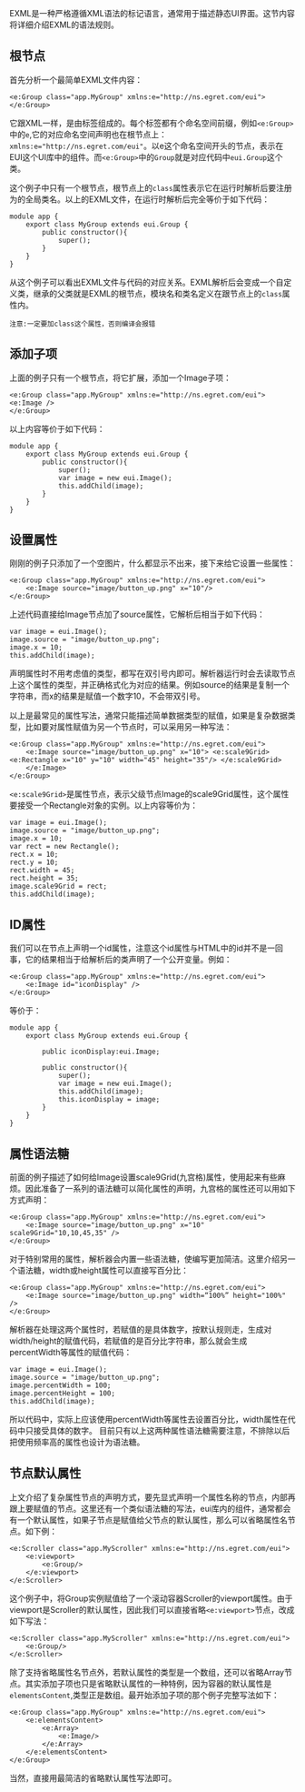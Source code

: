 EXML是一种严格遵循XML语法的标记语言，通常用于描述静态UI界面。这节内容将详细介绍EXML的语法规则。

## 根节点

首先分析一个最简单EXML文件内容：

```
<e:Group class="app.MyGroup" xmlns:e="http://ns.egret.com/eui"> 
</e:Group>
```

它跟XML一样，是由标签组成的。每个标签都有个命名空间前缀，例如`<e:Group>`中的`e`,它的对应命名空间声明也在根节点上：`xmlns:e="http://ns.egret.com/eui"`。以e这个命名空间开头的节点，表示在EUI这个UI库中的组件。而`<e:Group>`中的`Group`就是对应代码中`eui.Group`这个类。

这个例子中只有一个根节点，根节点上的`class`属性表示它在运行时解析后要注册为的全局类名。以上的EXML文件，在运行时解析后完全等价于如下代码：

```
module app {    
    export class MyGroup extends eui.Group {        
        public constructor(){
            super();
        }
    }
}
```
从这个例子可以看出EXML文件与代码的对应关系。EXML解析后会变成一个自定义类，继承的父类就是EXML的根节点，模块名和类名定义在跟节点上的`class`属性内。

`注意:一定要加class这个属性，否则编译会报错`

## 添加子项

上面的例子只有一个根节点，将它扩展，添加一个Image子项：

```
<e:Group class="app.MyGroup" xmlns:e="http://ns.egret.com/eui"> 	<e:Image /> 
</e:Group>
```

以上内容等价于如下代码：

```
module app {    
    export class MyGroup extends eui.Group {        
        public constructor(){
            super();
            var image = new eui.Image();
            this.addChild(image);
        }
    }
}
```

## 设置属性
刚刚的例子只添加了一个空图片，什么都显示不出来，接下来给它设置一些属性：

```
<e:Group class="app.MyGroup" xmlns:e="http://ns.egret.com/eui"> 
	<e:Image source="image/button_up.png" x="10"/> 
</e:Group>
```

上述代码直接给Image节点加了source属性，它解析后相当于如下代码：

```
var image = eui.Image();
image.source = "image/button_up.png";
image.x = 10;
this.addChild(image);
```
声明属性时不用考虑值的类型，都写在双引号内即可。解析器运行时会去读取节点上这个属性的类型，并正确格式化为对应的结果。例如source的结果是复制一个字符串，而x的结果是赋值一个数字10，不会带双引号。

以上是最常见的属性写法，通常只能描述简单数据类型的赋值，如果是复杂数据类型，比如要对属性赋值为另一个节点时，可以采用另一种写法：

```
<e:Group class="app.MyGroup" xmlns:e="http://ns.egret.com/eui"> 
	<e:Image source="image/button_up.png" x="10"> <e:scale9Grid> <e:Rectangle x="10" y="10" width="45" height="35"/> </e:scale9Grid> 
	</e:Image> 
</e:Group>
```

`<e:scale9Grid>`是属性节点，表示父级节点Image的scale9Grid属性，这个属性要接受一个Rectangle对象的实例。以上内容等价为：

```
var image = eui.Image();
image.source = "image/button_up.png";
image.x = 10;
var rect = new Rectangle();
rect.x = 10;
rect.y = 10;
rect.width = 45;
rect.height = 35;
image.scale9Grid = rect;
this.addChild(image);
```
## ID属性

我们可以在节点上声明一个id属性，注意这个id属性与HTML中的id并不是一回事，它的结果相当于给解析后的类声明了一个公开变量。例如：

```
<e:Group class="app.MyGroup" xmlns:e="http://ns.egret.com/eui"> 
	<e:Image id="iconDisplay" /> 
</e:Group>
```

等价于：

```
module app {    
    export class MyGroup extends eui.Group { 
    
    	public iconDisplay:eui.Image;       
    	
        public constructor(){
            super();
            var image = new eui.Image();
            this.addChild(image);
            this.iconDisplay = image;
        }
    }
}
```

## 属性语法糖

前面的例子描述了如何给Image设置scale9Grid(九宫格)属性，使用起来有些麻烦。因此准备了一系列的语法糖可以简化属性的声明，九宫格的属性还可以用如下方式声明：

```
<e:Group class="app.MyGroup" xmlns:e="http://ns.egret.com/eui"> 
	<e:Image source="image/button_up.png" x="10" scale9Grid="10,10,45,35" /> 
</e:Group>
```

对于特别常用的属性，解析器会内置一些语法糖，使编写更加简洁。这里介绍另一个语法糖，width或height属性可以直接写百分比：

```
<e:Group class="app.MyGroup" xmlns:e="http://ns.egret.com/eui"> 
	<e:Image source="image/button_up.png" width=“100%” height="100%" /> 
</e:Group>
```

解析器在处理这两个属性时，若赋值的是具体数字，按默认规则走，生成对width/height的赋值代码，若赋值的是百分比字符串，那么就会生成percentWidth等属性的赋值代码：

```
var image = eui.Image();
image.source = "image/button_up.png";
image.percentWidth = 100;
image.percentHeight = 100;
this.addChild(image);
```
所以代码中，实际上应该使用percentWidth等属性去设置百分比，width属性在代码中只接受具体的数字。
目前只有以上这两种属性语法糖需要注意，不排除以后把使用频率高的属性也设计为语法糖。

## 节点默认属性

上文介绍了复杂属性节点的声明方式，要先显式声明一个属性名称的节点，内部再跟上要赋值的节点。这里还有一个类似语法糖的写法，eui库内的组件，通常都会有一个默认属性，如果子节点是赋值给父节点的默认属性，那么可以省略属性名节点。如下例：

```
<e:Scroller class="app.MyScroller" xmlns:e="http://ns.egret.com/eui"> 
	<e:viewport> 
		<e:Group/> 
	</e:viewport> 
</e:Scroller>
```

这个例子中，将Group实例赋值给了一个滚动容器Scroller的viewport属性。由于viewport是Scroller的默认属性，因此我们可以直接省略`<e:viewport>`节点，改成如下写法：

```
<e:Scroller class="app.MyScroller" xmlns:e="http://ns.egret.com/eui"> 
	<e:Group/> 
</e:Scroller>
```

除了支持省略属性名节点外，若默认属性的类型是一个数组，还可以省略Array节点。其实添加子项也只是省略默认属性的一种特例，因为容器的默认属性是`elementsContent`,类型正是数组。最开始添加子项的那个例子完整写法如下：

```
<e:Group class="app.MyGroup" xmlns:e="http://ns.egret.com/eui"> 
	<e:elementsContent> 
		<e:Array> 
			<e:Image/> 
		</e:Array> 
	</e:elementsContent> 
</e:Group>
```

当然，直接用最简洁的省略默认属性写法即可。